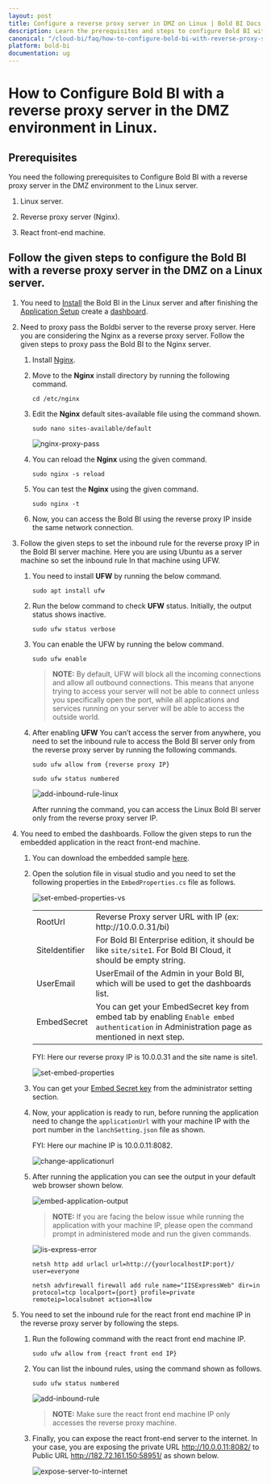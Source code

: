 ```yaml
---
layout: post
title: Configure a reverse proxy server in DMZ on Linux | Bold BI Docs
description: Learn the prerequisites and steps to configure Bold BI with a reverse proxy server in the DMZ environment on a Linux server.
canonical: "/cloud-bi/faq/how-to-configure-bold-bi-with-reverse-proxy-server-in-dmz-environment/"
platform: bold-bi
documentation: ug
---
```


# How to Configure Bold BI with a reverse proxy server in the DMZ environment in Linux.

## Prerequisites

You need the following prerequisites to Configure Bold BI with a reverse proxy server in the DMZ environment to the Linux server.

1. Linux server.

2. Reverse proxy server (Nginx).

3. React front-end machine.


## Follow the given steps to configure the Bold BI with a reverse proxy server in the DMZ on a Linux server.
1. You need to  [Install](https://help.boldbi.com/embedded-bi/setup/deploying-in-linux/installation-and-deployment/bold-bi-on-ubuntu/) the Bold BI in the Linux server and after finishing the [Application Setup](https://help.boldbi.com/embedded-bi/application-startup/) create a [dashboard](https://help.boldbi.com/embedded-bi/getting-started/quick-start/).


2. Need to proxy pass the Boldbi server to the reverse proxy server. Here you are considering the Nginx as a reverse proxy server. Follow the given steps to proxy pass the Bold BI to the Nginx server.
   
    1. Install [Nginx](https://www.digitalocean.com/community/tutorials/how-to-install-nginx-on-centos-8).

    2. Move to the **Nginx** install directory by running the following command.
        
        ~~~shell
        cd /etc/nginx
        ~~~ 
    3. Edit the **Nginx** default sites-available file using the command shown.

        ~~~shell
        sudo nano sites-available/default
        ~~~

        ![nginx-proxy-pass](/bold-bi-docs/static/assets/embedded/faq/images/nginx-proxy-pass.png)

    4. You can reload the **Nginx** using the given command.

        ~~~shell
        sudo nginx -s reload
        ~~~
    
    5. You can test the **Nginx** using the given command.

        ~~~shell
        sudo nginx -t
        ~~~

    6. Now, you can access the Bold BI using the reverse proxy IP inside the same network connection. 


3. Follow the given steps to set the inbound rule for the reverse proxy IP in the Bold BI server machine. Here you are using Ubuntu as a server machine so set the inbound rule In that machine using UFW.

    1. You need to install **UFW** by running the below command.
        ~~~shell
        sudo apt install ufw
        ~~~ 
    2. Run the below command to check **UFW** status. Initially, the output status shows inactive.
        ~~~shell
        sudo ufw status verbose
        ~~~ 
    3. You can enable the UFW by running the below command.
        ~~~shell
        sudo ufw enable
        ~~~

        >  **NOTE:** By default, UFW will block all the incoming connections and allow all outbound connections. This means that anyone trying to access your server will not be able to connect unless you specifically open the port, while all applications and services running on your server will be able to access the outside world.

    4. After enabling **UFW** You can’t access the server from anywhere, you need to set the inbound rule to access the Bold BI server only from the reverse proxy server by running the following commands.
        ~~~shell
        sudo ufw allow from {reverse proxy IP}
        
        sudo ufw status numbered
        ~~~

        ![add-inbound-rule-linux](/bold-bi-docs/static/assets/embedded/faq/images/add-inbound-rule-linux.png)

        After running the command, you can access the Linux Bold BI server only from the reverse proxy server IP.


5. You need to embed the dashboards. Follow the given steps to run the embedded application in the react front-end machine.

    1. You can download the embedded sample [here](https://onpremise-demo.boldbi.com/getting-started/asp-net-core/sample.zip?_gl=1*6o0c72*_ga*NTYxNDY4NzE5LjE2NDczMjkxNDg.*_ga_SRXJZD7EME*MTY0NzM0MzA4OC4zLjAuMTY0NzM0MzA4OS4w).

    2. Open the solution file in visual studio and you need to set the following properties in the `EmbedProperties.cs` file as follows.

        ![set-embed-properties-vs](/bold-bi-docs/static/assets/embedded/faq/images/set-embed-properties-vs.png)

        <meta charset="utf-8"/>
            <table>
            <tbody>
                <tr>
                    <td align="left">RootUrl</td>
                    <td align="left">Reverse Proxy server URL with IP (ex: http://10.0.0.31/bi)</td>
                </tr>
                <tr>
                    <td align="left">SiteIdentifier</td>
                    <td align="left">For Bold BI Enterprise edition, it should be like <code>site/site1</code>. For Bold BI Cloud, it should be empty string.</td>
                </tr>
                <tr>
                    <td align="left">UserEmail</td>
                    <td align="left">UserEmail of the Admin in your Bold BI, which will be used to get the dashboards list.</td>
                </tr>
                <tr>
                <td align="left">EmbedSecret</td>
                    <td align="left">You can get your EmbedSecret key from embed tab by enabling <code>Enable embed authentication</code> in Administration page as mentioned in next step. </td>
                </tr>    
            </tbody>
            </table>
    
        FYI: Here our reverse proxy IP is 10.0.0.31 and the site name is site1.
        
        ![set-embed-properties](/bold-bi-docs/static/assets/embedded/faq/images/set-embed-properties.png)

    3. You can get your [Embed Secret key](https://help.boldbi.com/embedded-bi/site-administration/embed-settings/) from the administrator setting section.

	4. Now, your application is ready to run, before running the application need to change the `applicationUrl` with your machine IP with the port number in the `lanchSetting.json` file as shown.

        FYI: Here our machine IP is 10.0.0.11:8082.

        ![change-applicationurl](/bold-bi-docs/static/assets/embedded/faq/images/change-applicationurl.png)

	5. After running the application you can see the output in your default web browser shown below.

        ![embed-application-output](/bold-bi-docs/static/assets/embedded/faq/images/embed-application-output.png)

         >**NOTE:** If you are facing the below issue while running the application with your machine IP, please open the command prompt in administered mode and run the given commands.

        ![iis-express-error](/bold-bi-docs/static/assets/embedded/faq/images/iis-express-error.png)

        ~~~shell
        netsh http add urlacl url=http://{yourlocalhostIP:port}/ user=everyone

        netsh advfirewall firewall add rule name="IISExpressWeb" dir=in protocol=tcp localport={port} profile=private remoteip=localsubnet action=allow
        ~~~
        
        
6. You need to set the inbound rule for the react front end machine IP in the reverse proxy server by following the steps.

	1. Run the following command with the react front end machine IP.

        ~~~shell
        sudo ufw allow from {react front end IP}
        ~~~

    2. You can list the inbound rules, using the command shown as follows.

        ~~~shell
        sudo ufw status numbered
        ~~~

        ![add-inbound-rule](/bold-bi-docs/static/assets/embedded/faq/images/add-inbound-rule.png)

        > **NOTE:** Make sure the react front end machine IP only accesses the reverse proxy machine.

    3. Finally, you can expose the react front-end server to the internet. In your case, you are exposing the private URL http://10.0.0.11:8082/ to Public URL http://182.72.161.150:58951/ as shown below.

        ![expose-server-to-internet](/bold-bi-docs/static/assets/embedded/faq/images/expose-server-to-internet.png)
